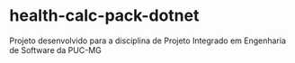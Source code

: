 # health-calc-pack-dotnet
Projeto desenvolvido para a disciplina de Projeto Integrado em Engenharia de Software da PUC-MG

